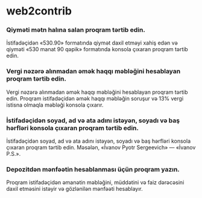 # web2contrib

### Qiyməti mətn halına salan proqram tərtib edin.
İstifadəçidən «530.90» formatında qiymət daxil etməyi xahiş edən və qiyməti «530 manat 90 qəpik» formatında konsola çıxaran proqram tərtib edin.

### Vergi nəzərə alınmadan əmək haqqı məbləğini hesablayan proqram tərtib edin.
Vergi nəzərə alınmadan əmək haqqı məbləğini hesablayan proqram tərtib edin. Proqram istifadəçidən əmək haqqı məbləğin soruşur və 13% vergi istisna olmaqla məbləği konsola çıxarır.

### İstifadəçidən soyad, ad və ata adını istəyən, soyadı və baş hərfləri konsola çıxaran proqram tərtib edin.
İstifadəçidən soyad, ad və ata adını istəyən, soyadı və baş hərfləri konsola çıxaran proqram tərtib edin.
Məsələn, «İvanov Pyotr Sergeevich» — «İvanov P.S.».

### Depozitdən mənfəətin hesablanması üçün proqram yazın.
Proqram istifadəçidən əmanətin məbləğini, müddətini və faiz dərəcəsini daxil etməsini istəyir və gözlənilən mənfəəti hesablayır.

